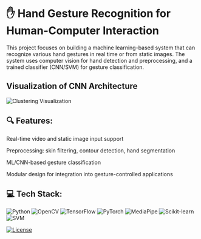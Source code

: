 # ✋ Hand Gesture Recognition for Human-Computer Interaction
This project focuses on building a machine learning-based system that can recognize various hand gestures in real time or from static images. The system uses computer vision for hand detection and preprocessing, and a trained classifier (CNN/SVM) for gesture classification.

## Visualization of CNN Architecture
![Clustering Visualization](images/CNN_Architecture.jpg) 

## 🔍 Features:
Real-time video and static image input support

Preprocessing: skin filtering, contour detection, hand segmentation

ML/CNN-based gesture classification

Modular design for integration into gesture-controlled applications

## 💻 Tech Stack:
![Python](https://img.shields.io/badge/Python-3.8%2B-yellowgreen)
![OpenCV](https://img.shields.io/badge/OpenCV-4.x-red)
![TensorFlow](https://img.shields.io/badge/TensorFlow-2.x-orange)
![PyTorch](https://img.shields.io/badge/PyTorch-2.0%2B-lightblue)
![MediaPipe](https://img.shields.io/badge/MediaPipe-0.10%2B-blueviolet)
![Scikit-learn](https://img.shields.io/badge/Scikit--Learn-1.0%2B-orange)
![SVM](https://img.shields.io/badge/Model-CNN-blue)

[![License](https://img.shields.io/badge/License-MIT-blue?style=flat-square&logo=github&labelColor=blue&color=lightgrey&logoWidth=20)](LICENSE)

